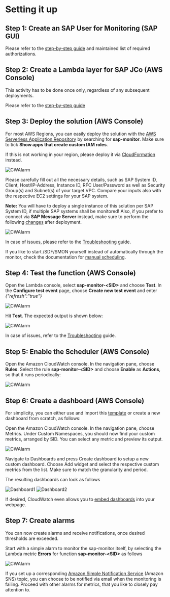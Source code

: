 # Setting it up

## Step 1: Create an SAP User for Monitoring (SAP GUI)

Please refer to the [step-by-step guide](Create_SAP_Monitoring_User.md) and maintained list of required authorizations.

## Step 2: Create a Lambda layer for SAP JCo (AWS Console)

This activity has to be done once only, regardless of any subsequent deployments. 

Please refer to the [step-by-step guide](Create_AWS_Lambda_layer_for_SAP_Jco.md)

## Step 3: Deploy the solution (AWS Console)

For most AWS Regions, you can easily deploy the solution with the [AWS Serverless Application Repository](https://eu-central-1.console.aws.amazon.com/serverlessrepo/home?region=eu-central-1#/available-applications) by searching for **sap-monitor**. Make sure to tick **Show apps that create custom IAM roles**.

If this is not working in your region, please deploy it via [CloudFormation](Deploy_Manually.md) instead.
  
![CWAlarm](../assets/sar.png)

Please carefully fill out all the necessary details, such as SAP System ID, Client, Host/IP-Address, Instance ID, RFC User/Password as well as Security Group(s) and Subnet(s) of your target VPC. Compare your inputs also with the respective EC2 settings for your SAP system. 

**Note:** You will have to deploy a single instance of this solution per SAP System ID, if multiple SAP systems shall be monitored! Also, if you prefer to connect via **SAP Message Server** instead, make sure to perform the following [changes](Message_Server.md) after deployment.

![CWAlarm](../assets/sam.png)

In case of issues, please refer to the [Troubleshooting](Troubleshooting.md) guide. 

If you like to start /SDF/SMON yourself instead of automatically through the monitor, check the documentation for [manual scheduling](Schedule_SDF_SMON_manually.md).

## Step 4: Test the function (AWS Console)

Open the Lambda console, select **sap-monitor-\<SID\>** and choose **Test**. In the **Configure test event** page, choose **Create new test event** and enter *{"refresh":"true"}*

![CWAlarm](../assets/lambda0.png)

Hit **Test**. The expected output is shown below:

![CWAlarm](../assets/lambda.png)

In case of issues, refer to the [Troubleshooting](Troubleshooting.md) guide.

## Step 5: Enable the Scheduler (AWS Console)

Open the Amazon CloudWatch console. In the navigation pane, choose **Rules**. Select the rule **sap-monitor-\<SID\>** and choose **Enable** as **Actions**, so that it runs periodically: 

![CWAlarm](../assets/scheduler.png)

## Step 6: Create a dashboard (AWS Console)

For simplicity, you can either use and import this [template](Sample_Dashboard.md) or create a new dashboard from scratch, as follows:

Open the Amazon CloudWatch console. In the navigation pane, choose Metrics. Under Custom Namespaces, you should now find your custom metrics, arranged by SID. You can select any metric and preview its output.

![CWAlarm](../assets/cw_metrics.png)

Navigate to Dashboards and press Create dashboard to setup a new custom dashboard. Choose Add widget and select the respective custom metrics from the list. Make sure to match the granularity and period. 

The resulting dashboards can look as follows

![Dashboard1](../assets/cw_dashboard1.png)
![Dashboard2](../assets/cw_dashboard2.png)

If desired, CloudWatch even allows you to [embed dashboards](https://aws.amazon.com/de/blogs/devops/building-an-amazon-cloudwatch-dashboard-outside-of-the-aws-management-console/) into your webpage.

## Step 7: Create alarms

You can now create alarms and receive notifications, once desired thresholds are exceeded.

Start with a simple alarm to monitor the sap-monitor itself, by selecting the Lambda metric **Errors** for function **sap-monitor-\<SID\>** as follows
 
![CWAlarm](../assets/cw_alarm.png)

If you set up a corresponding [Amazon Simple Notification Service](https://docs.aws.amazon.com/AmazonCloudWatch/latest/monitoring/US_SetupSNS.html) (Amazon SNS) topic, you can choose to be notified via email when the monitoring is failing. Proceed with other alarms for metrics, that you like to closely pay attention to.
